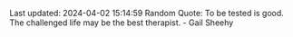 Last updated: 2024-04-02 15:14:59
Random Quote: To be tested is good. The challenged life may be the best therapist. - Gail Sheehy